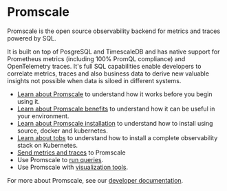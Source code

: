 # Promscale
Promscale is the open source observability backend for metrics and traces
powered by SQL.

It is built on top of PosgreSQL and TimescaleDB and has native support for
Prometheus metrics (including 100% PromQL compliance) and OpenTelemetry traces.
It's full SQL capabilities enable developers to correlate metrics, traces and
also business data to derive new valuable insights not possible when data is
siloed in different systems.

*   [Learn about Promscale][about-promscale] to understand how it works before
    you begin using it.
*   [Learn about Promscale benefits][promscale-benefits] to understand how it
    can be useful in your environment.
*   [Learn about Promscale installation][install-promscale] to understand how
    to install using source, docker and kubernetes.
*   [Learn about tobs][about-tobs] to understand how to install a complete
    observability stack on Kubernetes.
*   [Send metrics and traces][send-data] to Promscale    
*   Use Promscale to [run queries][query-data].
*   Use Promscale with [visualization tools][visualize-data].

For more about Promscale, see our [developer documentation][promscale-gh-docs].


[about-promscale]: promscale/:currentVersion:/about-promscale
[install-promscale]: promscale/:currentVersion:/installation
[promscale-benefits]: promscale/:currentVersion:/promscale-benefits/
[query-data]: promscale/:currentVersion:/query-data/
[visualize-data]: promscale/:currentVersion:/visualize-data/
[promscale-gh-docs]: https://github.com/timescale/promscale/
[about-tobs]: promscale/:currentVersion:/tobs/
[send-data]: promscale/:currentVersion:/send-data/
